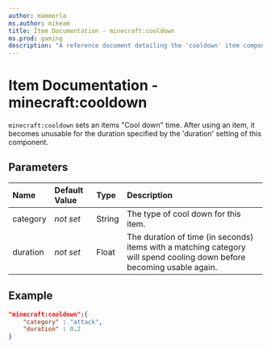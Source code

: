 ```yaml
---
author: mammerla
ms.author: mikeam
title: Item Documentation - minecraft:cooldown
ms.prod: gaming
description: "A reference document detailing the 'cooldown' item component"
---
```


# Item Documentation - minecraft:cooldown

`minecraft:cooldown` sets an items "Cool down" time. After using an item, it becomes unusable for the duration specified by the 'duration' setting of this component.

## Parameters

|Name |Default Value  |Type  |Description  |
|:----------|:----------|:----------|:----------|
|category|*not set* |String | The type of cool down for this item.|
|duration |*not set*  |Float | The duration of time (in seconds) items with a matching category will spend cooling down before becoming usable again.|

## Example

```json
"minecraft:cooldown":{
    "category" : "attack",
    "duration" : 0.2
}
```

